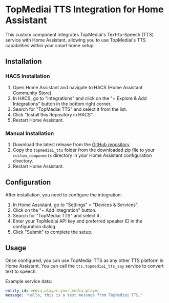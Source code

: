 # TopMediai TTS Integration for Home Assistant

This custom component integrates TopMediai's Text-to-Speech (TTS) service with Home Assistant, allowing you to use TopMediai's TTS capabilities within your smart home setup.

## Installation

### HACS Installation

1. Open Home Assistant and navigate to HACS (Home Assistant Community Store).
2. In HACS, go to "Integrations" and click on the "+ Explore & Add Integrations" button in the bottom right corner.
3. Search for "TopMediai TTS" and select it from the list.
4. Click "Install this Repository in HACS".
5. Restart Home Assistant.

### Manual Installation

1. Download the latest release from the [GitHub repository](https://github.com/HrMarcussen/topmediai_tts).
2. Copy the `topmediai_tts` folder from the downloaded zip file to your `custom_components` directory in your Home Assistant configuration directory.
3. Restart Home Assistant.

## Configuration

After installation, you need to configure the integration:

1. In Home Assistant, go to "Settings" > "Devices & Services".
2. Click on the "+ Add Integration" button.
3. Search for "TopMediai TTS" and select it.
4. Enter your TopMediai API key and preferred speaker ID in the configuration dialog.
5. Click "Submit" to complete the setup.

## Usage

Once configured, you can use TopMediai TTS as any other TTS platform in Home Assistant. You can call the `tts.topmediai_tts_say` service to convert text to speech.

Example service data:

```yaml
entity_id: media_player.your_media_player
message: "Hello, this is a test message from TopMediai TTS."
